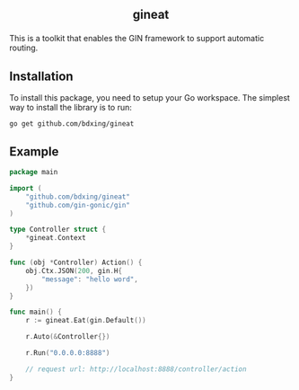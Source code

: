 ## <p align="center">gineat</p>
This is a toolkit that enables the GIN framework to support automatic routing.


## Installation

To install this package, you need to setup your Go workspace.  The simplest way to install the library is to run:

```
go get github.com/bdxing/gineat
```


## Example 

```go
package main

import (
	"github.com/bdxing/gineat"
	"github.com/gin-gonic/gin"
)

type Controller struct {
	*gineat.Context
}

func (obj *Controller) Action() {
	obj.Ctx.JSON(200, gin.H{
		"message": "hello word",
	})
}

func main() {
	r := gineat.Eat(gin.Default())

	r.Auto(&Controller{})

	r.Run("0.0.0.0:8888")

	// request url: http://localhost:8888/controller/action
}

```
